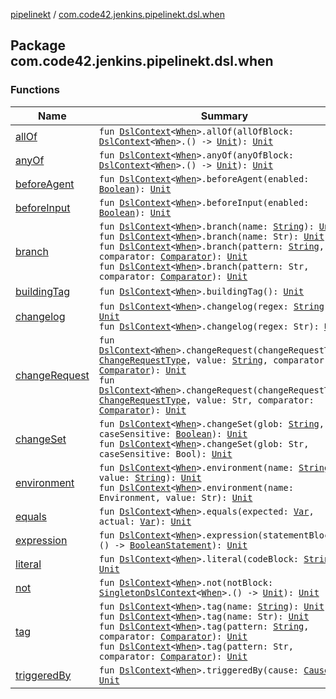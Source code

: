 [pipelinekt](../index.md) / [com.code42.jenkins.pipelinekt.dsl.when](./index.md)

## Package com.code42.jenkins.pipelinekt.dsl.when

### Functions

| Name | Summary |
|---|---|
| [allOf](all-of.md) | `fun `[`DslContext`](../com.code42.jenkins.pipelinekt.dsl/-dsl-context/index.md)`<`[`When`](../com.code42.jenkins.pipelinekt.core/-when.md)`>.allOf(allOfBlock: `[`DslContext`](../com.code42.jenkins.pipelinekt.dsl/-dsl-context/index.md)`<`[`When`](../com.code42.jenkins.pipelinekt.core/-when.md)`>.() -> `[`Unit`](https://kotlinlang.org/api/latest/jvm/stdlib/kotlin/-unit/index.html)`): `[`Unit`](https://kotlinlang.org/api/latest/jvm/stdlib/kotlin/-unit/index.html) |
| [anyOf](any-of.md) | `fun `[`DslContext`](../com.code42.jenkins.pipelinekt.dsl/-dsl-context/index.md)`<`[`When`](../com.code42.jenkins.pipelinekt.core/-when.md)`>.anyOf(anyOfBlock: `[`DslContext`](../com.code42.jenkins.pipelinekt.dsl/-dsl-context/index.md)`<`[`When`](../com.code42.jenkins.pipelinekt.core/-when.md)`>.() -> `[`Unit`](https://kotlinlang.org/api/latest/jvm/stdlib/kotlin/-unit/index.html)`): `[`Unit`](https://kotlinlang.org/api/latest/jvm/stdlib/kotlin/-unit/index.html) |
| [beforeAgent](before-agent.md) | `fun `[`DslContext`](../com.code42.jenkins.pipelinekt.dsl/-dsl-context/index.md)`<`[`When`](../com.code42.jenkins.pipelinekt.core/-when.md)`>.beforeAgent(enabled: `[`Boolean`](https://kotlinlang.org/api/latest/jvm/stdlib/kotlin/-boolean/index.html)`): `[`Unit`](https://kotlinlang.org/api/latest/jvm/stdlib/kotlin/-unit/index.html) |
| [beforeInput](before-input.md) | `fun `[`DslContext`](../com.code42.jenkins.pipelinekt.dsl/-dsl-context/index.md)`<`[`When`](../com.code42.jenkins.pipelinekt.core/-when.md)`>.beforeInput(enabled: `[`Boolean`](https://kotlinlang.org/api/latest/jvm/stdlib/kotlin/-boolean/index.html)`): `[`Unit`](https://kotlinlang.org/api/latest/jvm/stdlib/kotlin/-unit/index.html) |
| [branch](branch.md) | `fun `[`DslContext`](../com.code42.jenkins.pipelinekt.dsl/-dsl-context/index.md)`<`[`When`](../com.code42.jenkins.pipelinekt.core/-when.md)`>.branch(name: `[`String`](https://kotlinlang.org/api/latest/jvm/stdlib/kotlin/-string/index.html)`): `[`Unit`](https://kotlinlang.org/api/latest/jvm/stdlib/kotlin/-unit/index.html)<br>`fun `[`DslContext`](../com.code42.jenkins.pipelinekt.dsl/-dsl-context/index.md)`<`[`When`](../com.code42.jenkins.pipelinekt.core/-when.md)`>.branch(name: Str): `[`Unit`](https://kotlinlang.org/api/latest/jvm/stdlib/kotlin/-unit/index.html)<br>`fun `[`DslContext`](../com.code42.jenkins.pipelinekt.dsl/-dsl-context/index.md)`<`[`When`](../com.code42.jenkins.pipelinekt.core/-when.md)`>.branch(pattern: `[`String`](https://kotlinlang.org/api/latest/jvm/stdlib/kotlin/-string/index.html)`, comparator: `[`Comparator`](../com.code42.jenkins.pipelinekt.core/-comparator/index.md)`): `[`Unit`](https://kotlinlang.org/api/latest/jvm/stdlib/kotlin/-unit/index.html)<br>`fun `[`DslContext`](../com.code42.jenkins.pipelinekt.dsl/-dsl-context/index.md)`<`[`When`](../com.code42.jenkins.pipelinekt.core/-when.md)`>.branch(pattern: Str, comparator: `[`Comparator`](../com.code42.jenkins.pipelinekt.core/-comparator/index.md)`): `[`Unit`](https://kotlinlang.org/api/latest/jvm/stdlib/kotlin/-unit/index.html) |
| [buildingTag](building-tag.md) | `fun `[`DslContext`](../com.code42.jenkins.pipelinekt.dsl/-dsl-context/index.md)`<`[`When`](../com.code42.jenkins.pipelinekt.core/-when.md)`>.buildingTag(): `[`Unit`](https://kotlinlang.org/api/latest/jvm/stdlib/kotlin/-unit/index.html) |
| [changelog](changelog.md) | `fun `[`DslContext`](../com.code42.jenkins.pipelinekt.dsl/-dsl-context/index.md)`<`[`When`](../com.code42.jenkins.pipelinekt.core/-when.md)`>.changelog(regex: `[`String`](https://kotlinlang.org/api/latest/jvm/stdlib/kotlin/-string/index.html)`): `[`Unit`](https://kotlinlang.org/api/latest/jvm/stdlib/kotlin/-unit/index.html)<br>`fun `[`DslContext`](../com.code42.jenkins.pipelinekt.dsl/-dsl-context/index.md)`<`[`When`](../com.code42.jenkins.pipelinekt.core/-when.md)`>.changelog(regex: Str): `[`Unit`](https://kotlinlang.org/api/latest/jvm/stdlib/kotlin/-unit/index.html) |
| [changeRequest](change-request.md) | `fun `[`DslContext`](../com.code42.jenkins.pipelinekt.dsl/-dsl-context/index.md)`<`[`When`](../com.code42.jenkins.pipelinekt.core/-when.md)`>.changeRequest(changeRequestType: `[`ChangeRequestType`](../com.code42.jenkins.pipelinekt.internal.when/-change-request-type/index.md)`, value: `[`String`](https://kotlinlang.org/api/latest/jvm/stdlib/kotlin/-string/index.html)`, comparator: `[`Comparator`](../com.code42.jenkins.pipelinekt.core/-comparator/index.md)`): `[`Unit`](https://kotlinlang.org/api/latest/jvm/stdlib/kotlin/-unit/index.html)<br>`fun `[`DslContext`](../com.code42.jenkins.pipelinekt.dsl/-dsl-context/index.md)`<`[`When`](../com.code42.jenkins.pipelinekt.core/-when.md)`>.changeRequest(changeRequestType: `[`ChangeRequestType`](../com.code42.jenkins.pipelinekt.internal.when/-change-request-type/index.md)`, value: Str, comparator: `[`Comparator`](../com.code42.jenkins.pipelinekt.core/-comparator/index.md)`): `[`Unit`](https://kotlinlang.org/api/latest/jvm/stdlib/kotlin/-unit/index.html) |
| [changeSet](change-set.md) | `fun `[`DslContext`](../com.code42.jenkins.pipelinekt.dsl/-dsl-context/index.md)`<`[`When`](../com.code42.jenkins.pipelinekt.core/-when.md)`>.changeSet(glob: `[`String`](https://kotlinlang.org/api/latest/jvm/stdlib/kotlin/-string/index.html)`, caseSensitive: `[`Boolean`](https://kotlinlang.org/api/latest/jvm/stdlib/kotlin/-boolean/index.html)`): `[`Unit`](https://kotlinlang.org/api/latest/jvm/stdlib/kotlin/-unit/index.html)<br>`fun `[`DslContext`](../com.code42.jenkins.pipelinekt.dsl/-dsl-context/index.md)`<`[`When`](../com.code42.jenkins.pipelinekt.core/-when.md)`>.changeSet(glob: Str, caseSensitive: Bool): `[`Unit`](https://kotlinlang.org/api/latest/jvm/stdlib/kotlin/-unit/index.html) |
| [environment](environment.md) | `fun `[`DslContext`](../com.code42.jenkins.pipelinekt.dsl/-dsl-context/index.md)`<`[`When`](../com.code42.jenkins.pipelinekt.core/-when.md)`>.environment(name: `[`String`](https://kotlinlang.org/api/latest/jvm/stdlib/kotlin/-string/index.html)`, value: `[`String`](https://kotlinlang.org/api/latest/jvm/stdlib/kotlin/-string/index.html)`): `[`Unit`](https://kotlinlang.org/api/latest/jvm/stdlib/kotlin/-unit/index.html)<br>`fun `[`DslContext`](../com.code42.jenkins.pipelinekt.dsl/-dsl-context/index.md)`<`[`When`](../com.code42.jenkins.pipelinekt.core/-when.md)`>.environment(name: Environment, value: Str): `[`Unit`](https://kotlinlang.org/api/latest/jvm/stdlib/kotlin/-unit/index.html) |
| [equals](equals.md) | `fun `[`DslContext`](../com.code42.jenkins.pipelinekt.dsl/-dsl-context/index.md)`<`[`When`](../com.code42.jenkins.pipelinekt.core/-when.md)`>.equals(expected: `[`Var`](../com.code42.jenkins.pipelinekt.core.vars/-var/index.md)`, actual: `[`Var`](../com.code42.jenkins.pipelinekt.core.vars/-var/index.md)`): `[`Unit`](https://kotlinlang.org/api/latest/jvm/stdlib/kotlin/-unit/index.html) |
| [expression](expression.md) | `fun `[`DslContext`](../com.code42.jenkins.pipelinekt.dsl/-dsl-context/index.md)`<`[`When`](../com.code42.jenkins.pipelinekt.core/-when.md)`>.expression(statementBlock: () -> `[`BooleanStatement`](../com.code42.jenkins.pipelinekt.core.conditional/-boolean-statement/index.md)`): `[`Unit`](https://kotlinlang.org/api/latest/jvm/stdlib/kotlin/-unit/index.html) |
| [literal](literal.md) | `fun `[`DslContext`](../com.code42.jenkins.pipelinekt.dsl/-dsl-context/index.md)`<`[`When`](../com.code42.jenkins.pipelinekt.core/-when.md)`>.literal(codeBlock: `[`String`](https://kotlinlang.org/api/latest/jvm/stdlib/kotlin/-string/index.html)`): `[`Unit`](https://kotlinlang.org/api/latest/jvm/stdlib/kotlin/-unit/index.html) |
| [not](not.md) | `fun `[`DslContext`](../com.code42.jenkins.pipelinekt.dsl/-dsl-context/index.md)`<`[`When`](../com.code42.jenkins.pipelinekt.core/-when.md)`>.not(notBlock: `[`SingletonDslContext`](../com.code42.jenkins.pipelinekt.dsl/-singleton-dsl-context/index.md)`<`[`When`](../com.code42.jenkins.pipelinekt.core/-when.md)`>.() -> `[`Unit`](https://kotlinlang.org/api/latest/jvm/stdlib/kotlin/-unit/index.html)`): `[`Unit`](https://kotlinlang.org/api/latest/jvm/stdlib/kotlin/-unit/index.html) |
| [tag](tag.md) | `fun `[`DslContext`](../com.code42.jenkins.pipelinekt.dsl/-dsl-context/index.md)`<`[`When`](../com.code42.jenkins.pipelinekt.core/-when.md)`>.tag(name: `[`String`](https://kotlinlang.org/api/latest/jvm/stdlib/kotlin/-string/index.html)`): `[`Unit`](https://kotlinlang.org/api/latest/jvm/stdlib/kotlin/-unit/index.html)<br>`fun `[`DslContext`](../com.code42.jenkins.pipelinekt.dsl/-dsl-context/index.md)`<`[`When`](../com.code42.jenkins.pipelinekt.core/-when.md)`>.tag(name: Str): `[`Unit`](https://kotlinlang.org/api/latest/jvm/stdlib/kotlin/-unit/index.html)<br>`fun `[`DslContext`](../com.code42.jenkins.pipelinekt.dsl/-dsl-context/index.md)`<`[`When`](../com.code42.jenkins.pipelinekt.core/-when.md)`>.tag(pattern: `[`String`](https://kotlinlang.org/api/latest/jvm/stdlib/kotlin/-string/index.html)`, comparator: `[`Comparator`](../com.code42.jenkins.pipelinekt.core/-comparator/index.md)`): `[`Unit`](https://kotlinlang.org/api/latest/jvm/stdlib/kotlin/-unit/index.html)<br>`fun `[`DslContext`](../com.code42.jenkins.pipelinekt.dsl/-dsl-context/index.md)`<`[`When`](../com.code42.jenkins.pipelinekt.core/-when.md)`>.tag(pattern: Str, comparator: `[`Comparator`](../com.code42.jenkins.pipelinekt.core/-comparator/index.md)`): `[`Unit`](https://kotlinlang.org/api/latest/jvm/stdlib/kotlin/-unit/index.html) |
| [triggeredBy](triggered-by.md) | `fun `[`DslContext`](../com.code42.jenkins.pipelinekt.dsl/-dsl-context/index.md)`<`[`When`](../com.code42.jenkins.pipelinekt.core/-when.md)`>.triggeredBy(cause: `[`Cause`](../com.code42.jenkins.pipelinekt.core/-cause/index.md)`): `[`Unit`](https://kotlinlang.org/api/latest/jvm/stdlib/kotlin/-unit/index.html) |
